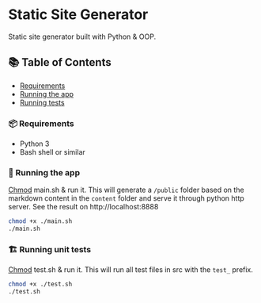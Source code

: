 # Static Site Generator

Static site generator built with Python & OOP.

<h2><a id="table-of-contents">📚 Table of Contents</a></h2>

- [Requirements](#requirements)
- [Running the app](#running-the-app)
- [Running tests](#running-tests)

<h3><a id="requirements">📦 Requirements</a></h3>

- Python 3
- Bash shell or similar

<h3><a id="running-the-app">🚀 Running the app</a></h3>

[Chmod](https://en.wikipedia.org/wiki/Chmod) main.sh & run it. This will generate a `/public` folder based on the markdown content in the `content` folder and serve it through python http server. See the result on http://localhost:8888

```bash
chmod +x ./main.sh
./main.sh
```

<h3><a id="running-tests">🏗️ Running unit tests</a></h3>

[Chmod](https://en.wikipedia.org/wiki/Chmod) test.sh & run it. This will run all test files in src with the `test_` prefix.

```bash
chmod +x ./test.sh
./test.sh
```
